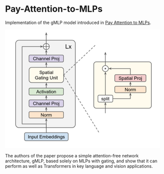 # Pay-Attention-to-MLPs
Implementation of the gMLP model introduced in [Pay Attention to MLPs](https://arxiv.org/abs/2105.08050).

<p align="center">
  <img src="./gMLP.png">
</p>

The authors of the paper propose a simple attention-free network architecture, gMLP, based solely
on MLPs with gating, and show that it can perform as well as Transformers in
key language and vision applications.